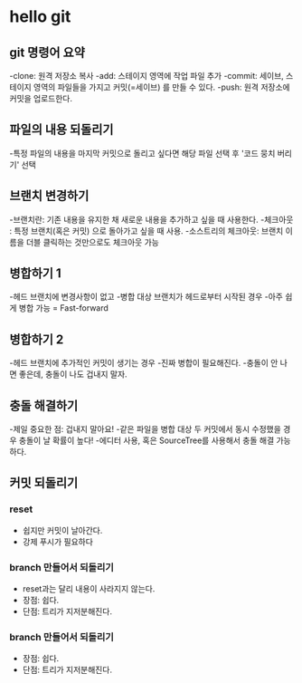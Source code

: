 # hello git

## git 명령어 요약

-clone: 원격 저장소 복사
-add: 스테이지 영역에 작업 파일 추가
-commit: 세이브, 스테이지 영역의 파일들을 가지고 커밋(=세이브) 를 만들 수 있다.
-push: 원격 저장소에 커밋을 업로드한다.


## 파일의 내용 되돌리기

-특정 파일의 내용을 마지막 커밋으로 돌리고 싶다면 해당 파일 선택 후 '코드 뭉치 버리기' 선택

## 브랜치 변경하기

-브랜치란: 기존 내용을 유지한 채 새로운 내용을 추가하고 싶을 때 사용한다.
-체크아웃 : 특정 브랜치(혹은 커밋) 으로 돌아가고 싶을 때 사용.
-소스트리의 체크아웃: 브랜치 이름을 더블 클릭하는 것만으로도 체크아웃 가능

## 병합하기 1

-헤드 브랜치에 변경사항이 없고
-병합 대상 브랜치가 헤드로부터 시작된 경우
-아주 쉽게 병합 가능 = Fast-forward


## 병합하기 2
-헤드 브랜치에 추가적인 커밋이 생기는 경우
-진짜 병합이 필요해진다.
-충돌이 안 나면 좋은데, 충돌이 나도 겁내지 말자.

## 충돌 해결하기
-제일 중요한 점: 겁내지 말아요!
-같은 파일을 병합 대상 두 커밋에서 동시 수정했을 경우 충돌이 날 확률이 높다!
-에디터 사용, 혹은 SourceTree를 사용해서 충돌 해결 가능하다.

## 커밋 되돌리기

### reset

- 쉽지만 커밋이 날아간다.
- 강제 푸시가 필요하다

### branch 만들어서 되돌리기

- reset과는 달리 내용이 사라지지 않는다.
- 장점: 쉽다.
- 단점: 트리가 지저분해진다.



### branch 만들어서 되돌리기

- 장점: 쉽다.
- 단점: 트리가 지저분해진다.

